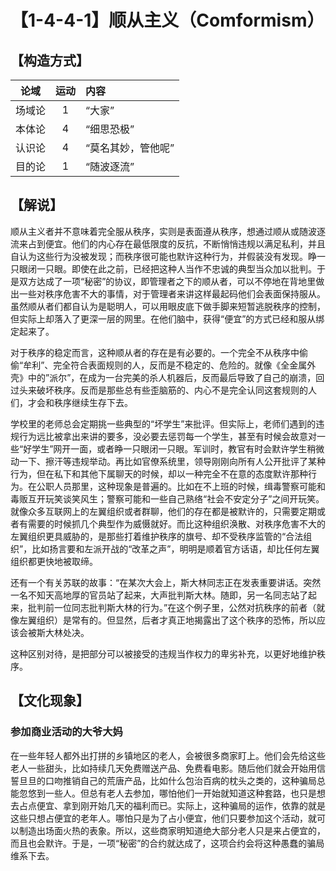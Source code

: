 # 【1-4-4-1】顺从主义（Comformism）
## 【构造方式】
| 论域 | 运动           | 内容 |
|:----:|:----------------:|:-----|
| 场域论   |1 | “大家”   |
| 本体论   |4 | “细思恐极”   |
| 认识论   |4 |  “莫名其妙，管他呢”  |
| 目的论   | 1|  “随波逐流”  |

## 【解说】
顺从主义者并不意味着完全服从秩序，实则是表面遵从秩序，想通过顺从或随波逐流来占到便宜。他们的内心存在最低限度的反抗，不断悄悄违规以满足私利，并且自认为这些行为没被发现；而秩序很可能也默许这种行为，并假装没有发现。睁一只眼闭一只眼。即使在此之前，已经把这种人当作不忠诚的典型当众加以批判。于是双方达成了一项“秘密”的协议，即管理者之下的顺从者，可以不停地在背地里做出一些对秩序危害不大的事情，对于管理者来讲这样最起码他们会表面保持服从。虽然顺从者们都自认为是聪明人，可以用眼皮底下做手脚来短暂逃脱秩序的控制，但实际上却落入了更深一层的网里。在他们脑中，获得“便宜”的方式已经和服从绑定起来了。

对于秩序的稳定而言，这种顺从者的存在是有必要的。一个完全不从秩序中偷偷“牟利”、完全符合表面规则的人，反而是不稳定的、危险的。就像《全金属外壳》中的”派尔”，在成为一台完美的杀人机器后，反而最后导致了自己的崩溃，回过头来破坏秩序。反而是那些总有些歪脑筋的、内心不是完全认同这套规则的人们，才会和秩序继续生存下去。

学校里的老师总会定期挑一些典型的“坏学生”来批评。但实际上，老师们遇到的违规行为远比被拿出来讲的要多，没必要去惩罚每一个学生，甚至有时候会故意对一些“好学生”网开一面，或者睁一只眼闭一只眼。军训时，教官有时会默许学生稍微动一下、擦汗等违规举动。再比如官僚系统里，领导刚刚向所有人公开批评了某种行为，但在私下和其他下属聊天的时候，却以一种完全不在意的态度默许那种行为。在公职人员那里，这种现象是普遍的。比如在不上班的时候，缉毒警察可能和毒贩互开玩笑谈笑风生；警察可能和一些自己熟络“社会不安定分子”之间开玩笑。就像众多互联网上的左翼组织或者群聊，他们的存在都是被默许的，只需要定期或者有需要的时候抓几个典型作为威慑就好。而比这种组织涣散、对秩序危害不大的左翼组织更具威胁的，是那些打着维护秩序的旗号、却不受秩序监管的“合法组织”，比如扬言要和左派开战的“改革之声”，明明是顺着官方话语，却比任何左翼组织都更快地被取缔。

还有一个有关苏联的故事：“在某次大会上，斯大林同志正在发表重要讲话。突然一名不知天高地厚的官员站了起来，大声批判斯大林。随即，另一名同志站了起来，批判前一位同志批判斯大林的行为。”在这个例子里，公然对抗秩序的前者（就像左翼组织）是常有的。但显然，后者才真正地揭露出了这个秩序的恐怖，所以应该会被斯大林处决。

这种区别对待，是把部分可以被接受的违规当作权力的卑劣补充，以更好地维护秩序。

## 【文化现象】
### 参加商业活动的大爷大妈
在一些年轻人都外出打拼的乡镇地区的老人，会被很多商家盯上。他们会先给这些老人一些甜头，比如持续几天免费赠送产品、免费看电影。随后他们就会开始用信誓旦旦的口吻推销自己的荒唐产品，比如什么包治百病的枕头之类的，这种骗局总能忽悠到一些人。但总有老人去参加，哪怕他们一开始就知道这种套路，也只是想去占点便宜、拿到刚开始几天的福利而已。实际上，这种骗局的运作，依靠的就是这些只想占便宜的老年人。哪怕只是为了占小便宜，他们只要参加这个活动，就可以制造出场面火热的表象。所以，这些商家明知道绝大部分老人只是来占便宜的，而且也会默许。于是，一项“秘密”的合约就达成了，这项合约会将这种愚蠢的骗局维系下去。

